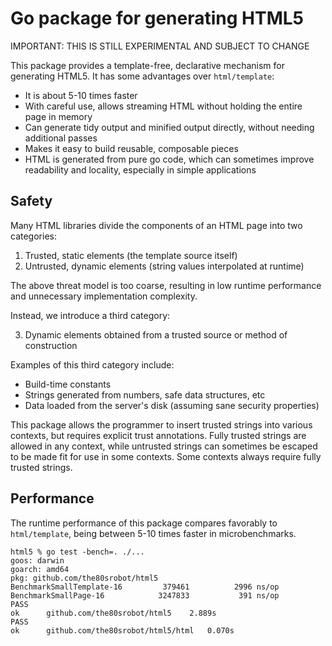 # Go package for generating HTML5

IMPORTANT: THIS IS STILL EXPERIMENTAL AND SUBJECT TO CHANGE

This package provides a template-free, declarative mechanism for generating
HTML5. It has some advantages over `html/template`:

* It is about 5-10 times faster
* With careful use, allows streaming HTML without holding the entire page in
  memory
* Can generate tidy output and minified output directly, without needing
  additional passes
* Makes it easy to build reusable, composable pieces
* HTML is generated from pure go code, which can sometimes improve readability
  and locality, especially in simple applications

## Safety

Many HTML libraries divide the components of an HTML page into two categories:

1. Trusted, static elements (the template source itself)
2. Untrusted, dynamic elements (string values interpolated at runtime)

The above threat model is too coarse, resulting in low runtime performance and
unnecessary implementation complexity.

Instead, we introduce a third category:

3. Dynamic elements obtained from a trusted source or method of construction

Examples of this third category include:

* Build-time constants
* Strings generated from numbers, safe data structures, etc
* Data loaded from the server's disk (assuming sane security properties)

This package allows the programmer to insert trusted strings into various
contexts, but requires explicit trust annotations. Fully trusted strings are
allowed in any context, while untrusted strings can sometimes be escaped to be
made fit for use in some contexts. Some contexts always require fully trusted
strings.

## Performance

The runtime performance of this package compares favorably to `html/template`,
being between 5-10 times faster in microbenchmarks.

```
html5 % go test -bench=. ./...
goos: darwin
goarch: amd64
pkg: github.com/the80srobot/html5
BenchmarkSmallTemplate-16    	  379461	      2996 ns/op
BenchmarkSmallPage-16        	 3247833	       391 ns/op
PASS
ok  	github.com/the80srobot/html5	2.889s
PASS
ok  	github.com/the80srobot/html5/html	0.070s
```